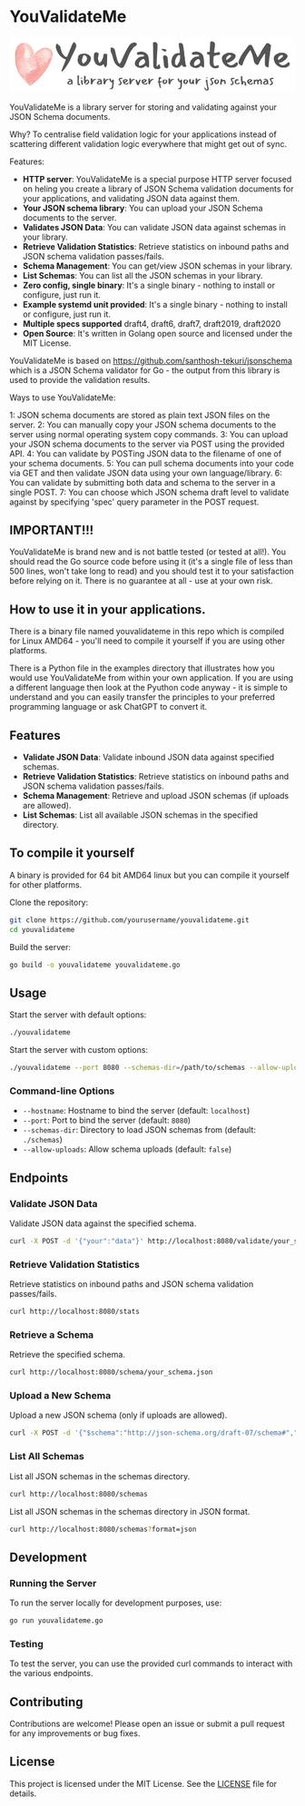 # YouValidateMe

<p align="center">
  <img src="YOUVALIDATEMELOGO.png" alt="Logo">
</p>

YouValidateMe is a library server for storing and validating against your JSON Schema documents. 

Why? To centralise field validation logic for your applications instead of scattering different validation logic everywhere that might get out of sync.

Features:

- **HTTP server**: YouValidateMe is a special purpose HTTP server focused on heling you create a library of JSON Schema validation documents for your applications, and validating JSON data against them. 
- **Your JSON schema library**: You can upload your JSON Schema documents to the server. 
- **Validates JSON Data**: You can validate JSON data against schemas in your library.
- **Retrieve Validation Statistics**: Retrieve statistics on inbound paths and JSON schema validation passes/fails.
- **Schema Management**: You can get/view JSON schemas in your library. 
- **List Schemas**: You can list all the JSON schemas in your library.
- **Zero config, single binary**: It's a single binary - nothing to install or configure, just run it.
- **Example systemd unit provided**: It's a single binary - nothing to install or configure, just run it.
- **Multiple specs supported** draft4, draft6, draft7, draft2019, draft2020
- **Open Source**: It's written in Golang open source and licensed under the MIT License.

YouValidateMe is based on https://github.com/santhosh-tekuri/jsonschema which is a JSON Schema validator for Go - the output from this library is used to provide the validation results.

Ways to use YouValidateMe:

1: JSON schema documents are stored as plain text JSON files on the server.
2: You can manually copy your JSON schema documents to the server using normal operating system copy commands.
3: You can upload your JSON schema documents to the server via POST using the provided API.
4: You can validate by POSTing JSON data to the filename of one of your schema documents.
5: You can pull schema documents into your code via GET and then validate JSON data using your own language/library.
6: You can validate by submitting both data and schema to the server in a single POST.
7: You can choose which JSON schema draft level to validate against by specifying 'spec' query parameter in the POST request.

## IMPORTANT!!!

YouValidateMe is brand new and is not battle tested (or tested at all!). You should read the Go source code before using it (it's a single file of less than 500 lines, won't take long to read) and you should test it to your satisfaction before relying on it. There is no guarantee at all - use at your own risk.

## How to use it in your applications.

There is a binary file named youvalidateme in this repo which is compiled for Linux AMD64 - you'll need to compile it yourself if you are using other platforms.

There is a Python file in the examples directory that illustrates how you would use YouValidateMe from within your own application.  If you are using a different language then look at the Pyuthon code anyway - it is simple to understand and you can easily transfer the principles to your preferred programming language or ask ChatGPT to convert it.

## Features

- **Validate JSON Data**: Validate inbound JSON data against specified schemas.
- **Retrieve Validation Statistics**: Retrieve statistics on inbound paths and JSON schema validation passes/fails.
- **Schema Management**: Retrieve and upload JSON schemas (if uploads are allowed).
- **List Schemas**: List all available JSON schemas in the specified directory.

## To compile it yourself

A binary is provided for 64 bit AMD64 linux but you can compile it yourself for other platforms.

Clone the repository:

```sh
git clone https://github.com/yourusername/youvalidateme.git
cd youvalidateme
```

Build the server:

```sh
go build -o youvalidateme youvalidateme.go
```

## Usage

Start the server with default options:

```sh
./youvalidateme
```

Start the server with custom options:

```sh
./youvalidateme --port 8080 --schemas-dir=/path/to/schemas --allow-uploads
```

### Command-line Options

- `--hostname`: Hostname to bind the server (default: `localhost`)
- `--port`: Port to bind the server (default: `8080`)
- `--schemas-dir`: Directory to load JSON schemas from (default: `./schemas`)
- `--allow-uploads`: Allow schema uploads (default: `false`)

## Endpoints

### Validate JSON Data

Validate JSON data against the specified schema.

```sh
curl -X POST -d '{"your":"data"}' http://localhost:8080/validate/your_schema.json
```

### Retrieve Validation Statistics

Retrieve statistics on inbound paths and JSON schema validation passes/fails.

```sh
curl http://localhost:8080/stats
```

### Retrieve a Schema

Retrieve the specified schema.

```sh
curl http://localhost:8080/schema/your_schema.json
```

### Upload a New Schema

Upload a new JSON schema (only if uploads are allowed).

```sh
curl -X POST -d '{"$schema":"http://json-schema.org/draft-07/schema#","title":"Example","type":"object","properties":{"example":{"type":"string"}}}' http://localhost:8080/schema/your_schema.json
```

### List All Schemas

List all JSON schemas in the schemas directory.

```sh
curl http://localhost:8080/schemas
```

List all JSON schemas in the schemas directory in JSON format.

```sh
curl http://localhost:8080/schemas?format=json
```

## Development

### Running the Server

To run the server locally for development purposes, use:

```sh
go run youvalidateme.go
```

### Testing

To test the server, you can use the provided curl commands to interact with the various endpoints.

## Contributing

Contributions are welcome! Please open an issue or submit a pull request for any improvements or bug fixes.

## License

This project is licensed under the MIT License. See the [LICENSE](LICENSE) file for details.

